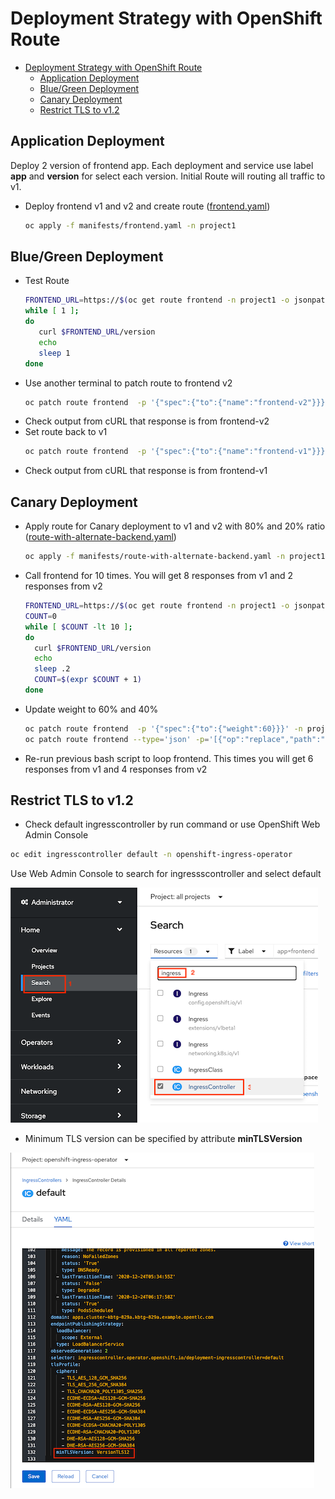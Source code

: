 # Deployment Strategy with OpenShift Route
<!-- TOC -->

- [Deployment Strategy with OpenShift Route](#deployment-strategy-with-openshift-route)
  - [Application Deployment](#application-deployment)
  - [Blue/Green Deployment](#bluegreen-deployment)
  - [Canary Deployment](#canary-deployment)
  - [Restrict TLS to v1.2](#restrict-tls-to-v12)

<!-- /TOC -->
## Application Deployment
Deploy 2 version of frontend app. Each deployment and service use label **app** and **version** for select each version. 
Initial Route will routing all traffic to v1.

- Deploy frontend v1 and v2 and create route ([frontend.yaml](manifests/frontend.yaml))
  ```bash
  oc apply -f manifests/frontend.yaml -n project1
  ```

## Blue/Green Deployment
- Test Route
  ```bash
  FRONTEND_URL=https://$(oc get route frontend -n project1 -o jsonpath='{.spec.host}')
  while [ 1 ];
  do
     curl $FRONTEND_URL/version
     echo
     sleep 1
  done
  ```
- Use another terminal to patch route to frontend v2
  ```bash
  oc patch route frontend  -p '{"spec":{"to":{"name":"frontend-v2"}}}' -n project1
  ```
- Check output from cURL that response is from frontend-v2
- Set route back to v1
  ```bash
  oc patch route frontend  -p '{"spec":{"to":{"name":"frontend-v1"}}}' -n project1
  ```
- Check output from cURL that response is from frontend-v1
## Canary Deployment
- Apply route for Canary deployment to v1 and v2 with 80% and 20% ratio ([route-with-alternate-backend.yaml](manifests/route-with-alternate-backend.yaml))
  ```bash
  oc apply -f manifests/route-with-alternate-backend.yaml -n project1
  ```
- Call frontend for 10 times. You will get 8 responses from v1 and 2 responses from v2
  ```bash
  FRONTEND_URL=https://$(oc get route frontend -n project1 -o jsonpath='{.spec.host}')
  COUNT=0
  while [ $COUNT -lt 10 ];
  do
    curl $FRONTEND_URL/version
    echo
    sleep .2
    COUNT=$(expr $COUNT + 1)
  done
  ```
- Update weight to 60% and 40%
  ```bash
  oc patch route frontend  -p '{"spec":{"to":{"weight":60}}}' -n project1 
  oc patch route frontend --type='json' -p='[{"op":"replace","path":"/spec/alternateBackends/0/weight","value":40}]' -n project1 
  ```
- Re-run previous bash script to loop frontend. This times you will get 6 responses from v1 and 4 responses from v2
  
## Restrict TLS to v1.2
- Check default ingresscontroller by run command or use OpenShift Web Admin Console

```bash
oc edit ingresscontroller default -n openshift-ingress-operator
```
Use Web Admin Console to search for ingressscontroller and select default

![](images/ingress-controller-01.png)


- Minimum TLS version can be specified by attribute **minTLSVersion**

![](images/ingress-controller-02.png)
  
